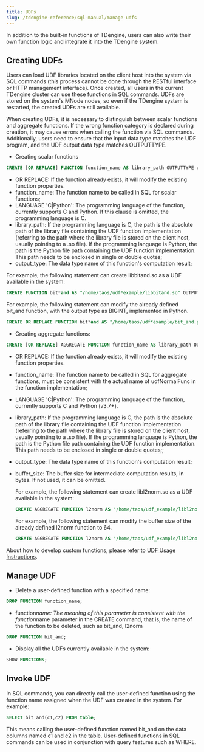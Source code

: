 ```yaml
---
title: UDFs
slug: /tdengine-reference/sql-manual/manage-udfs
---
```


In addition to the built-in functions of TDengine, users can also write their own function logic and integrate it into the TDengine system.

## Creating UDFs

Users can load UDF libraries located on the client host into the system via SQL commands (this process cannot be done through the RESTful interface or HTTP management interface). Once created, all users in the current TDengine cluster can use these functions in SQL commands. UDFs are stored on the system's MNode nodes, so even if the TDengine system is restarted, the created UDFs are still available.

When creating UDFs, it is necessary to distinguish between scalar functions and aggregate functions. If the wrong function category is declared during creation, it may cause errors when calling the function via SQL commands. Additionally, users need to ensure that the input data type matches the UDF program, and the UDF output data type matches OUTPUTTYPE.

- Creating scalar functions

```sql
CREATE [OR REPLACE] FUNCTION function_name AS library_path OUTPUTTYPE output_type [LANGUAGE 'C|Python'];
```

- OR REPLACE: If the function already exists, it will modify the existing function properties.
- function_name: The function name to be called in SQL for scalar functions;
- LANGUAGE 'C|Python': The programming language of the function, currently supports C and Python. If this clause is omitted, the programming language is C.
- library_path: If the programming language is C, the path is the absolute path of the library file containing the UDF function implementation (referring to the path where the library file is stored on the client host, usually pointing to a .so file). If the programming language is Python, the path is the Python file path containing the UDF function implementation. This path needs to be enclosed in single or double quotes;
- output_type: The data type name of this function's computation result;

For example, the following statement can create libbitand.so as a UDF available in the system:

  ```sql
  CREATE FUNCTION bit*and AS "/home/taos/udf*example/libbitand.so" OUTPUTTYPE INT;
  ```

For example, the following statement can modify the already defined bit_and function, with the output type as BIGINT, implemented in Python.

  ```sql
  CREATE OR REPLACE FUNCTION bit*and AS "/home/taos/udf*example/bit_and.py" OUTPUTTYPE BIGINT LANGUAGE 'Python';
  ```

- Creating aggregate functions:

```sql
CREATE [OR REPLACE] AGGREGATE FUNCTION function_name AS library_path OUTPUTTYPE output_type [ BUFSIZE buffer_size ] [LANGUAGE 'C|Python'];
```

- OR REPLACE: If the function already exists, it will modify the existing function properties.
- function_name: The function name to be called in SQL for aggregate functions, must be consistent with the actual name of udfNormalFunc in the function implementation;
- LANGUAGE 'C|Python': The programming language of the function, currently supports C and Python (v3.7+).
- library_path: If the programming language is C, the path is the absolute path of the library file containing the UDF function implementation (referring to the path where the library file is stored on the client host, usually pointing to a .so file). If the programming language is Python, the path is the Python file path containing the UDF function implementation. This path needs to be enclosed in single or double quotes;;
- output_type: The data type name of this function's computation result;
- buffer_size: The buffer size for intermediate computation results, in bytes. If not used, it can be omitted.

  For example, the following statement can create libl2norm.so as a UDF available in the system:

  ```sql
  CREATE AGGREGATE FUNCTION l2norm AS "/home/taos/udf_example/libl2norm.so" OUTPUTTYPE DOUBLE bufsize 8;
  ```

  For example, the following statement can modify the buffer size of the already defined l2norm function to 64.

  ```sql
  CREATE AGGREGATE FUNCTION l2norm AS "/home/taos/udf_example/libl2norm.so" OUTPUTTYPE DOUBLE bufsize 64;
  ```

About how to develop custom functions, please refer to [UDF Usage Instructions](/developer-guide/user-defined-functions/).

## Manage UDF

- Delete a user-defined function with a specified name:

```sql
DROP FUNCTION function_name;
```

- function*name: The meaning of this parameter is consistent with the function*name parameter in the CREATE command, that is, the name of the function to be deleted, such as bit_and, l2norm

```sql
DROP FUNCTION bit_and;
```

- Display all the UDFs currently available in the system:

```sql
SHOW FUNCTIONS;
```

## Invoke UDF

In SQL commands, you can directly call the user-defined function using the function name assigned when the UDF was created in the system. For example:

```sql
SELECT bit_and(c1,c2) FROM table;
```

This means calling the user-defined function named bit_and on the data columns named c1 and c2 in the table. User-defined functions in SQL commands can be used in conjunction with query features such as WHERE.
